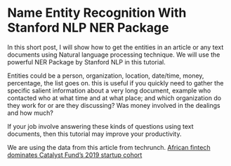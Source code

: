 # Name Entity Recognition With Stanford NLP NER Package

In this short post, I will show how to get the entities in an article or any text documents using Natural language processing technique. We will use the powerful NER Package by Stanford NLP in this tutorial.

Entities could be a person, organization, location, date/time, money, percentage, the list goes on. this is useful if you quickly need to gather the specific salient information about a very long document, example who contacted who at what time and at what place; and which organization do they work for or are they discussing? Was money involved in the dealings and how much? 

If your job involve answering these kinds of questions using text documents, then this tutorial may improve your productivity.

We are using the data from this article from techrunch. [African fintech dominates Catalyst Fund’s 2019 startup cohort](https://techcrunch.com/2019/06/21/african-fintech-dominates-catalyst-funds-2019-startup-cohort/)
